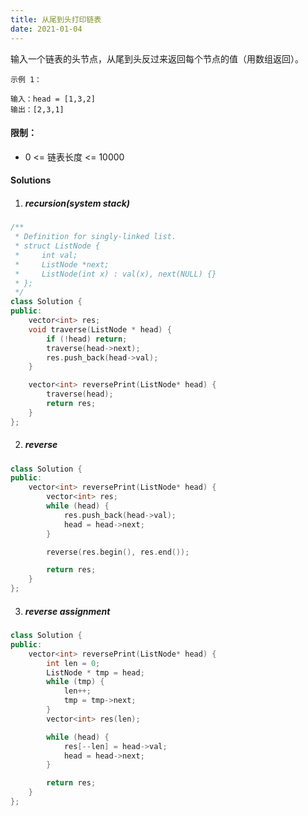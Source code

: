 ```yaml
---
title: 从尾到头打印链表
date: 2021-01-04
---
```

输入一个链表的头节点，从尾到头反过来返回每个节点的值（用数组返回）。

 

```
示例 1：

输入：head = [1,3,2]
输出：[2,3,1]
```

 

#### 限制：

- 0 <= 链表长度 <= 10000


#### Solutions

1. ##### recursion(system stack)

```cpp
/**
 * Definition for singly-linked list.
 * struct ListNode {
 *     int val;
 *     ListNode *next;
 *     ListNode(int x) : val(x), next(NULL) {}
 * };
 */
class Solution {
public:
    vector<int> res;
    void traverse(ListNode * head) {
        if (!head) return;
        traverse(head->next);
        res.push_back(head->val);
    }

    vector<int> reversePrint(ListNode* head) {
        traverse(head);
        return res;
    }
};
```


2. ##### reverse


```cpp
class Solution {
public:
    vector<int> reversePrint(ListNode* head) {
        vector<int> res;
        while (head) {
            res.push_back(head->val);
            head = head->next;
        }

        reverse(res.begin(), res.end());

        return res;
    }
};
```

3. ##### reverse assignment

```cpp
class Solution {
public:
    vector<int> reversePrint(ListNode* head) {
        int len = 0;
        ListNode * tmp = head;
        while (tmp) {
            len++;
            tmp = tmp->next;
        }
        vector<int> res(len);

        while (head) {
            res[--len] = head->val;
            head = head->next;
        }

        return res;
    }
};
```